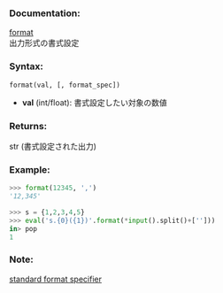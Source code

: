 ### Documentation:

[format](https://docs.python.org/ja/3/library/functions.html#format)  
出力形式の書式設定

### Syntax:

```format(val, [, format_spec])```

- **val** (int/float): 書式設定したい対象の数値

### Returns:

str (書式設定された出力)

### Example: 

```python
>>> format(12345, ',')
'12,345'

>>> s = {1,2,3,4,5}
>>> eval('s.{0}({1})'.format(*input().split()+['']))
in> pop
1
```

### Note:
[standard format specifier](https://docs.python.org/ja/3/library/string.html#formatspec)





